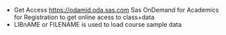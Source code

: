 * Get Access  https://odamid.oda.sas.com Sas OnDemand for Academics for Registration to get online acess to class+data
* LIBnAME or FILENAME is used to load course sample data

